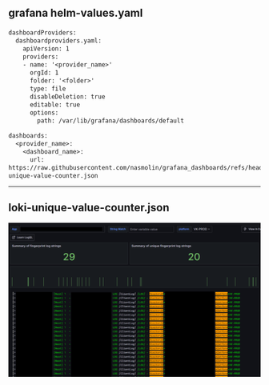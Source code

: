 ## grafana helm-values.yaml
```
dashboardProviders:
  dashboardproviders.yaml:
    apiVersion: 1
    providers:
    - name: '<provider_name>'
      orgId: 1
      folder: '<folder>'
      type: file
      disableDeletion: true
      editable: true
      options:
        path: /var/lib/grafana/dashboards/default
```
```
dashboards: 
  <provider_name>:
    <dashboard_name>:  
      url: https://raw.githubusercontent.com/nasmolin/grafana_dashboards/refs/heads/main/loki-unique-value-counter.json
```
___
## loki-unique-value-counter.json
<img src="/resources/loki-unique-string-counter.png" alt="loki-unique-string-counter" width="700"/>



